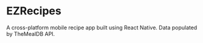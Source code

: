 # EZRecipes
A cross-platform mobile recipe app built using React Native. Data populated by TheMealDB API.
